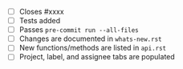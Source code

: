 <!-- Remove check-list items that aren't relevant to your change -->

- [ ] Closes #xxxx
- [ ] Tests added
- [ ] Passes `pre-commit run --all-files`
- [ ] Changes are documented in `whats-new.rst`
- [ ] New functions/methods are listed in `api.rst`
- [ ] Project, label, and assignee tabs are populated
